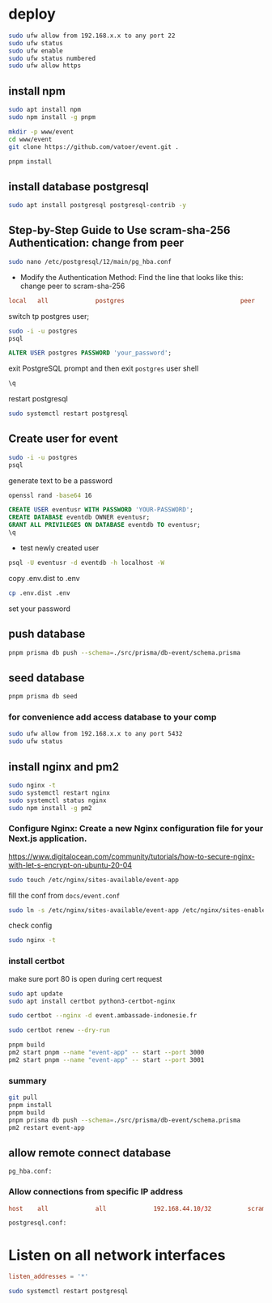 # deploy

```sh
sudo ufw allow from 192.168.x.x to any port 22
sudo ufw status
sudo ufw enable
sudo ufw status numbered
sudo ufw allow https
```

## install npm

```sh
sudo apt install npm
sudo npm install -g pnpm
```

```sh
mkdir -p www/event
cd www/event
git clone https://github.com/vatoer/event.git .

pnpm install
```

## install database postgresql

```sh
sudo apt install postgresql postgresql-contrib -y
```

## Step-by-Step Guide to Use scram-sha-256 Authentication: change from peer

```sh
sudo nano /etc/postgresql/12/main/pg_hba.conf
```

- Modify the Authentication Method: Find the line that looks like this: change peer to scram-sha-256

```conf
local   all             postgres                                peer
```

switch tp postgres user;

```sh
sudo -i -u postgres
psql
```

```sql
ALTER USER postgres PASSWORD 'your_password';
```

exit PostgreSQL prompt and then exit `postgres` user shell

```sh
\q
```

restart postgresql

```sh
sudo systemctl restart postgresql
```

## Create user for event

```sh
sudo -i -u postgres
psql
```

generate text to be a password

```sh
openssl rand -base64 16
```

```sql
CREATE USER eventusr WITH PASSWORD 'YOUR-PASSWORD';
CREATE DATABASE eventdb OWNER eventusr;
GRANT ALL PRIVILEGES ON DATABASE eventdb TO eventusr;
\q
```

- test newly created user
  
```sh
psql -U eventusr -d eventdb -h localhost -W
```

copy .env.dist to .env

```sh
cp .env.dist .env
```

set your password


## push database

```sh
pnpm prisma db push --schema=./src/prisma/db-event/schema.prisma
```

## seed database

```sh
pnpm prisma db seed
```

### for convenience add access database to your comp

```sh
sudo ufw allow from 192.168.x.x to any port 5432
sudo ufw status
```

## install nginx and pm2

```sh
sudo nginx -t
sudo systemctl restart nginx
sudo systemctl status nginx
sudo npm install -g pm2
```

### Configure Nginx: Create a new Nginx configuration file for your Next.js application.

<https://www.digitalocean.com/community/tutorials/how-to-secure-nginx-with-let-s-encrypt-on-ubuntu-20-04>

```sh
sudo touch /etc/nginx/sites-available/event-app
```

fill the conf from `docs/event.conf`

```sh
sudo ln -s /etc/nginx/sites-available/event-app /etc/nginx/sites-enabled/
```

check config

```sh
sudo nginx -t
```

### install certbot

make sure port 80 is open during cert request

```sh
sudo apt update
sudo apt install certbot python3-certbot-nginx

sudo certbot --nginx -d event.ambassade-indonesie.fr
```

```sh
sudo certbot renew --dry-run
```

```sh
pnpm build
pm2 start pnpm --name "event-app" -- start --port 3000
pm2 start pnpm --name "event-app" -- start --port 3001
```

### summary

```sh
git pull
pnpm install
pnpm build
pnpm prisma db push --schema=./src/prisma/db-event/schema.prisma
pm2 restart event-app
```


## allow remote connect database

`pg_hba.conf:`

### Allow connections from specific IP address

```conf
host    all             all             192.168.44.10/32          scram-sha-256
```

`postgresql.conf:`
# Listen on all network interfaces

```conf
listen_addresses = '*'
```

```sh
sudo systemctl restart postgresql
```